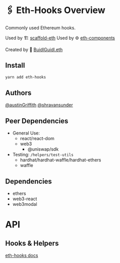 # 🖇 Eth-Hooks Overview

Commonly used Ethereum hooks.

Used by 🏗 [scaffold-eth](https://github.com/scaffold-eth/scaffold-eth)
Used by ⚙ [eth-components](https://github.com/scaffold-eth/eth-components)

Created by 🏰 [BuidlGuidl.eth](https://BuidlGuidl.com)

## Install

```sh
yarn add eth-hooks
```

## Authors

[@austinGriffith](https://github.com/austintgriffith)
[@shravansunder](https://github.com/ShravanSunder)

## Peer Dependencies

- General Use:
  - react/react-dom
  - web3
    - @uniswap/sdk
- Testing: `/helpers/test-utils`
  - hardhat/hardhat-waffle/hardhat-ethers
  - waffle

## Dependencies

- ethers
- web3-react
- web3modal

# API

## Hooks &amp; Helpers

[eth-hooks docs](https://app.gitbook.com/o/-McvAUhjwrhDs8exT9Bh/s/2D7c1twywYxZyD6sOEaS/)

